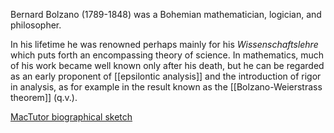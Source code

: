 Bernard Bolzano (1789-1848) was a Bohemian mathematician, logician, and philosopher. 

In his lifetime he was renowned perhaps mainly for his *Wissenschaftslehre* which puts forth an encompassing theory of science. In mathematics, much of his work became well known only after his death, but he can be regarded as an early proponent of [[epsilontic analysis]] and the introduction of rigor in analysis, as for example in the result known as the [[Bolzano-Weierstrass theorem]] (q.v.). 

[MacTutor biographical sketch](http://www-groups.dcs.st-and.ac.uk/~history/Biographies/Bolzano.html)